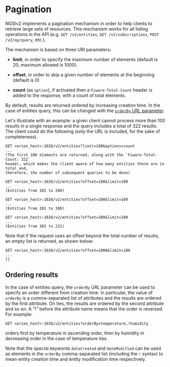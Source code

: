 # Pagination

NGSIv2 implements a pagination mechanism in order to help clients to retrieve
large sets of resources. This mechanism works for all listing operations
in the API (e.g. `GET /v2/entities`, `GET /v2/subscriptions`,
`POST /v2/op/query`, etc.).

The mechanism is based on three URI parameters:

-   **limit**, in order to specify the maximum number of elements (default
    is 20, maximum allowed is 1000).

-   **offset**, in order to skip a given number of elements at the
    beginning (default is 0)

-   **count** (as `option`), if activated then a `Fiware-Total-Count`
    header is added to the response, with a count of total elements.

By default, results are returned ordered by increasing creation
time. In the case of entities query, this can be changed with the
[`orderBy` URL parameter](#ordering-results).

Let's illustrate with an example: a given client cannot process more
than 100 results in a single response and the query includes a
total of 322 results. The client could do the following (only the URL is
included, for the sake of completeness).

    GET <orion_host>:1026/v2/entities?limit=100&options=count
    ...
    (The first 100 elements are returned, along with the `Fiware-Total-Count: 322`
    header, which makes the client aware of how many entities there are in total and,
    therefore, the number of subsequent queries to be done)

    GET <orion_host>:1026/v2/entities?offset=100&limit=100
    ...
    (Entities from 101 to 200)

    GET <orion_host>:1026/v2/entities?offset=200&limit=100
    ...
    (Entities from 201 to 300)

    GET <orion_host>:1026/v2/entities?offset=300&limit=100
    ...
    (Entities from 301 to 222)

Note that if the request uses an offset beyond the total number of results, an
empty list is returned, as shown below:

```
GET <orion_host>:1026/v2/entities?offset=1000&limit=100
...
[]
```

## Ordering results

In the case of entities query, the `orderBy` URL parameter can be used to
specify an order different from creation time. In particular, the value of
`orderBy` is a comma-separated list of attributes and the results are ordered
by the first attribute. On ties, the results are ordered by the second attribute and so on.
A "!" before the attribute name means that the order is reversed. For example:

    GET <orion_host>:1026/v2/entities?orderBy=temperature,!humidity

orders first by temperature in ascending order, then by humidity in decreasing order
in the case of temperature ties.

Note that the special keywords `dateCreated` and `dateModified` can be used as
elements in the `orderBy` comma-separated list (including the `!` syntax) to mean
entity creation time and entity modification time respectively.
